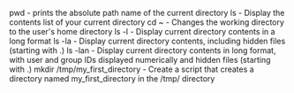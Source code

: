pwd - prints the absolute path name of the current directory
ls - Display the contents list of your current directory
cd ~ - Changes the working directory to the user's home directory
ls -l - Display current directory contents in a long format
ls -la - Display current directory contents, including hidden files (starting with .) 
ls -lan - Display current directory contents in long format, with user and group IDs displayed numerically and hidden files (starting with .)
mkdir /tmp/my_first_directory - Create a script that creates a directory named my_first_directory in the /tmp/ directory
